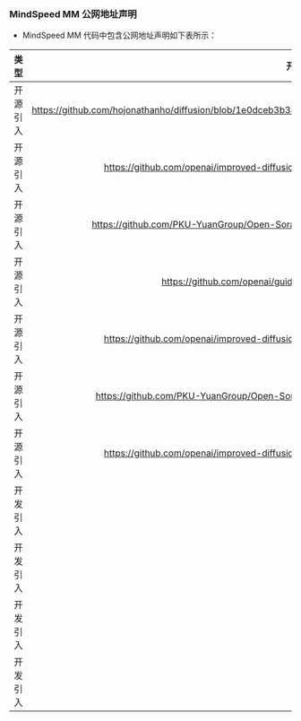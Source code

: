 ### MindSpeed MM 公网地址声明

- MindSpeed MM 代码中包含公网地址声明如下表所示：

|      类型      |                                           开源代码地址                                           |                    文件名                    |             公网IP地址/公网URL地址/域名/邮箱地址             |        用途说明        |
| :------------: |:------------------------------------------------------------------------------------------:|:-----------------------------------------:| :----------------------------------------------------------: |:------------------:|
|  开源引入  | https://github.com/hojonathanho/diffusion/blob/1e0dceb3b3495bbe19116a5e1b3596cd0706c543/diffusion_tf/diffusion_utils_2.py |           mindspeed_mm/models/diffusion/ddpm.py           | https://github.com/hojonathanho/diffusion/blob/1e0dceb3b3495bbe19116a5e1b3596cd0706c543/diffusion_tf/diffusion_utils_2.py | 开源代码参考链接 |
|  开源引入  | https://github.com/openai/improved-diffusion/blob/main/improved_diffusion/gaussian_diffusion.py |          mindspeed_mm/models/diffusion/ddpm.py          | https://github.com/openai/improved-diffusion/blob/main/improved_diffusion/gaussian_diffusion.py       | 开源代码参考链接 |
|  开源引入  | https://github.com/PKU-YuanGroup/Open-Sora-Plan/blob/main/opensora/sample/pipeline_opensora.py |          mindspeed_mm/models/diffusion/diffusers_scheduler.py          | https://arxiv.org/pdf/2205.11487.pdf       | Imagen论文链接 |
|  开源引入  | https://github.com/openai/guided-diffusion/blob/main/guided_diffusion | mindspeed_mm/models/diffusion/diffusers_utils.py | https://github.com/openai/guided-diffusion/blob/main/guided_diffusion       | 开源代码参考链接 |
|  开源引入  | https://github.com/openai/improved-diffusion/blob/main/improved_diffusion/gaussian_diffusion.py | mindspeed_mm/models/diffusion/diffusers_utils.py | https://github.com/openai/improved-diffusion/blob/main/improved_diffusion/gaussian_diffusion.py       | 开源代码参考链接 |
| 开源引入 | https://github.com/PKU-YuanGroup/Open-Sora-Plan/tree/v1.1.0/opensora/models/diffusion/diffusion | mindspeed_mm/models/diffusion/iddpm.py | https://github.com/PKU-YuanGroup/Open-Sora-Plan/tree/v1.1.0/opensora/models/diffusion/diffusion | 开源代码参考链接 |
| 开源引入 | https://github.com/openai/improved-diffusion/blob/main/improved_diffusion/gaussian_diffusion.py | mindspeed_mm/models/diffusion/iddpm.py | https://github.com/openai/improved-diffusion/blob/main/improved_diffusion/gaussian_diffusion.py | 开源代码参考链接 |
|	开发引入	|	/	|			./mindspeed_mm/models/common/embeddings/__init__.py		|https://github.com/PKU-YuanGroup/Open-Sora-Plan	|开源代码参考指引	|
|	开发引入	| /  |	./mindspeed_mm/models/common/embeddings/__init__.py	|	https://github.com/facebookresearch/DiT/tree/main				|	开源代码参考指引	|
|	开发引入	| /  |	.mindspeed_mm/models/common/embeddings/__init__.py	|	https://github.com/PixArt-alpha/PixArt-alpha				|	开源代码参考指引	|
|	开发引入	| /  |	.mindspeed_mm/models/common/embeddings/__init__.py	|	https://github.com/hpcaitech/Open-Sora/				|	开源代码参考指引	|
